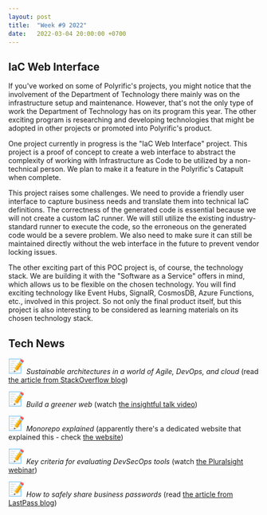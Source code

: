 ```yaml
---
layout: post
title:  "Week #9 2022"
date:   2022-03-04 20:00:00 +0700
---
```


## IaC Web Interface

If you've worked on some of Polyrific's projects, you might notice that the involvement of the Department of Technology there mainly was on the infrastructure setup and maintenance. However, that's not the only type of work the Department of Technology has on its program this year. The other exciting program is researching and developing technologies that might be adopted in other projects or promoted into Polyrific's product.

One project currently in progress is the "IaC Web Interface" project. This project is a proof of concept to create a web interface to abstract the complexity of working with Infrastructure as Code to be utilized by a non-technical person. We plan to make it a feature in the Polyrific's Catapult when complete.

This project raises some challenges. We need to provide a friendly user interface to capture business needs and translate them into technical IaC definitions. The correctness of the generated code is essential because we will not create a custom IaC runner. We will still utilize the existing industry-standard runner to execute the code, so the erroneous on the generated code would be a severe problem. We also need to make sure it can still be maintained directly without the web interface in the future to prevent vendor locking issues.

The other exciting part of this POC project is, of course, the technology stack. We are building it with the "Software as a Service" offers in mind, which allows us to be flexible on the chosen technology. You will find exciting technology like Event Hubs, SignalR, CosmosDB, Azure Functions, etc., involved in this project. So not only the final product itself, but this project is also interesting to be considered as learning materials on its chosen technology stack.

## Tech News

![memo](/assets/images/memo.png) *Sustainable architectures in a world of Agile, DevOps, and cloud* (read [the article from StackOverflow blog](https://stackoverflow.blog/2022/02/24/sustainable-architectures-in-a-world-of-agile-devops-and-cloud/))

![memo](/assets/images/memo.png) *Build a greener web* (watch [the insightful talk video](https://youtu.be/OdiSM9wLPAM))

![memo](/assets/images/memo.png) *Monorepo explained* (apparently there's a dedicated website that explained this - check [the website](https://monorepo.tools/))

![memo](/assets/images/memo.png) *Key criteria for evaluating DevSecOps tools* (watch [the Pluralsight webinar](https://youtu.be/2gGbJa_pGbM))

![memo](/assets/images/memo.png) *How to safely share business passwords* (read [the article from LastPass blog](https://blog.lastpass.com/2022/02/how-to-safely-share-business-passwords/))